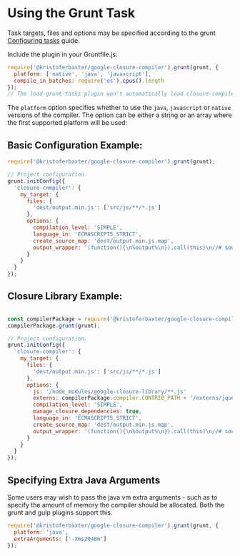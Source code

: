 # Using the Grunt Task

Task targets, files and options may be specified according to the grunt
[Configuring tasks](http://gruntjs.com/configuring-tasks) guide.

Include the plugin in your Gruntfile.js:

```js
require('@kristoferbaxter/google-closure-compiler').grunt(grunt, {
  platform: ['native', 'java', 'javascript'],
  compile_in_batches: require('os').cpus().length
});
// The load-grunt-tasks plugin won't automatically load closure-compiler
```

The `platform` option specifies whether to use the `java`, `javascript` or `native` versions of the compiler.
The option can be either a string or an array where the first supported platform will be used:

## Basic Configuration Example:

```js
require('@kristoferbaxter/google-closure-compiler').grunt(grunt);

// Project configuration.
grunt.initConfig({
  'closure-compiler': {
    my_target: {
      files: {
        'dest/output.min.js': ['src/js/**/*.js']
      },
      options: {
        compilation_level: 'SIMPLE',
        language_in: 'ECMASCRIPT5_STRICT',
        create_source_map: 'dest/output.min.js.map',
        output_wrapper: '(function(){\n%output%\n}).call(this)\n//# sourceMappingURL=output.min.js.map'
      }
    }
  }
});
```

## Closure Library Example:

```js

const compilerPackage = require('@kristoferbaxter/google-closure-compiler');
compilerPackage.grunt(grunt);

// Project configuration.
grunt.initConfig({
  'closure-compiler': {
    my_target: {
      files: {
        'dest/output.min.js': ['src/js/**/*.js']
      },
      options: {
        js: '/node_modules/google-closure-library/**.js'
        externs: compilerPackage.compiler.CONTRIB_PATH + '/externs/jquery-1.9.js',
        compilation_level: 'SIMPLE',
        manage_closure_dependencies: true,
        language_in: 'ECMASCRIPT5_STRICT',
        create_source_map: 'dest/output.min.js.map',
        output_wrapper: '(function(){\n%output%\n}).call(this)\n//# sourceMappingURL=output.min.js.map'
      }
    }
  }
});
```

## Specifying Extra Java Arguments
Some users may wish to pass the java vm extra arguments - such as to specify the amount of memory the compiler should
be allocated. Both the grunt and gulp plugins support this.

```js
require('@kristoferbaxter/google-closure-compiler').grunt(grunt, {
  platform: 'java',
  extraArguments: ['-Xms2048m']
});
```
